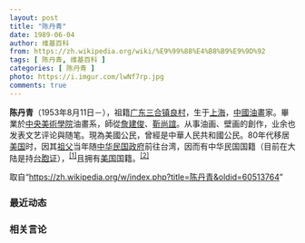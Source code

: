 ```yaml
---
layout: post
title: "陈丹青"
date: 1989-06-04
author: 维基百科
from: https://zh.wikipedia.org/wiki/%E9%99%88%E4%B8%B9%E9%9D%92
tags: [ 陈丹青, 维基百科 ]
categories: [ 陈丹青 ]
photo: https://i.imgur.com/lwNf7rp.jpg
comments: true
---
```

<div class="mw-parser-output">
<p><b>陈丹青</b>（1953年8月11日<span class="useeditintro" title="Template:BLP editintro">－</span>），祖籍<a href="/wiki/%E5%B9%BF%E4%B8%9C" class="mw-redirect" title="广东">广东</a><a href="/wiki/%E5%8F%B0%E5%B1%B1%E5%B8%82" title="台山市">三合镇良村</a>，生于<a href="/wiki/%E4%B8%8A%E6%B5%B7" class="mw-redirect" title="上海">上海</a>，<a href="/wiki/%E4%B8%AD%E5%9C%8B%E6%B2%B9%E7%95%AB" title="中國油畫">中國油畫</a>家。畢業於<a href="/wiki/%E4%B8%AD%E5%A4%AE%E7%BE%8E%E8%A1%93%E5%AD%B8%E9%99%A2" class="mw-redirect" title="中央美術學院">中央美術學院</a>油畫系，師從<a href="/wiki/%E8%A9%B9%E5%BB%BA%E4%BF%8A" title="詹建俊">詹建俊</a>、<a href="/wiki/%E9%9D%B3%E5%B0%9A%E8%AA%BC" class="mw-redirect" title="靳尚誼">靳尚誼</a>。从事油画、壁画的創作，业余也发表文艺评论與随笔。現為美國公民，曾經是中華人民共和國公民。80年代移居<a href="/wiki/%E7%BE%8E%E5%9B%BD" title="美国">美国</a>时，因其<a href="/wiki/%E7%A5%96%E7%88%B6" class="mw-redirect" title="祖父">祖父</a>当年随<a href="/wiki/%E4%B8%AD%E5%8D%8E%E6%B0%91%E5%9B%BD%E6%94%BF%E5%BA%9C" class="mw-redirect" title="中华民国政府">中华民国政府</a>前往台湾，因而有中华民国国籍（目前在大陆是持<a href="/wiki/%E5%8F%B0%E8%83%9E%E8%AD%89" class="mw-redirect" title="台胞證">台胞证</a>），<sup id="cite_ref-1" class="reference"><a href="#cite_note-1">[1]</a></sup>且拥有<a href="/wiki/%E7%BE%8E%E5%9B%BD" title="美国">美国</a>国籍。<sup id="cite_ref-2" class="reference"><a href="#cite_note-2">[2]</a></sup>
</p>
</div><noscript><img src="//zh.wikipedia.org/wiki/Special:CentralAutoLogin/start?type=1x1" alt="" title="" width="1" height="1" style="border: none; position: absolute;"></noscript>
<div class="printfooter">取自“<a dir="ltr" href="https://zh.wikipedia.org/w/index.php?title=陈丹青&amp;oldid=60513764">https://zh.wikipedia.org/w/index.php?title=陈丹青&amp;oldid=60513764</a>”</div><div id="recent-news"><h3>最近动态</h3><ul></ul></div><div id="open-opinion"><h3>相关言论</h3><ul></ul></div>